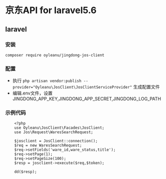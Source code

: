 # 京东API for laravel5.6

## laravel
### 安装
`composer require oyleanu/jingdong-jos-client`
### 配置
* 执行 `php artisan vendor:publish --provider="Oyleanu\JosClient\JosClientServiceProvider"` 生成配置文件
* 编辑.env文件，设置JINGDONG_APP_KEY,JINGDONG_APP_SECRET,JINGDONG_LOG_PATH
### 示例代码
```
	<?php
	use Oyleanu\JosClient\Facades\JosClient;
	use Jos\Request\WaresSearchRequest;
	
	$josclient = JosClient::connection();
	$req = new WaresSearchRequest;
	$req->setFields('ware_id,ware_status,title');
	$req->setPage(1);
	$req->setPageSize(100);
	$resp = josclient->execute($req,$token);
	
	dd($resp);
```
